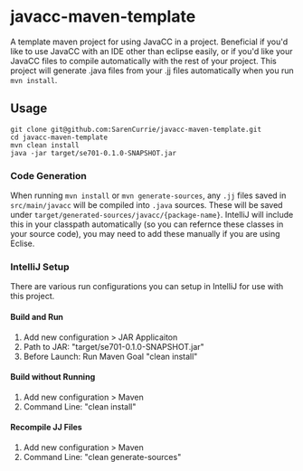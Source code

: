 # javacc-maven-template
A template maven project for using JavaCC in a project. Beneficial if you'd like to use JavaCC with an IDE other than eclipse easily,
or if you'd like your JavaCC files to compile automatically with the rest of your project. This project will generate .java files
from your .jj files automatically when you run `mvn install`.

## Usage
```
git clone git@github.com:SarenCurrie/javacc-maven-template.git
cd javacc-maven-template
mvn clean install
java -jar target/se701-0.1.0-SNAPSHOT.jar
```

### Code Generation
When running `mvn install` or `mvn generate-sources`, any `.jj` files saved in `src/main/javacc` will be compiled into `.java` sources. These will be saved under `target/generated-sources/javacc/{package-name}`. IntelliJ will include this in your classpath automatically (so you can refernce these classes in your source code), you may need to add these manually if you are using Eclise.

### IntelliJ Setup
There are various run configurations you can setup in IntelliJ for use with this project.

#### Build and Run
1. Add new configuration > JAR Applicaiton
2. Path to JAR: "target/se701-0.1.0-SNAPSHOT.jar"
3. Before Launch: Run Maven Goal "clean install"

#### Build without Running
1. Add new configuration > Maven
2. Command Line: "clean install"

#### Recompile JJ Files
1. Add new configuration > Maven
2. Command Line: "clean generate-sources"
